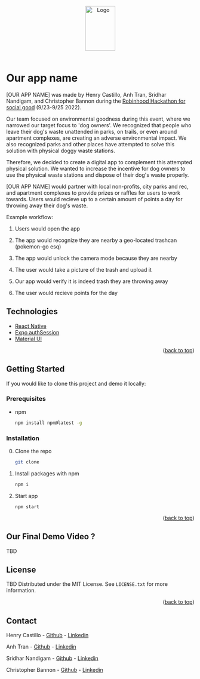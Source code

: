 <!-- Heavily inspired from Othneil Drew best-README-Template https://github.com/othneildrew/Best-README-Template -->
<a name="readme-top"></a>

<!-- PROJECT LOGO -->
<div align="center">
  <a href="https://github.com/d0-rb/HfSG-frontend/assets/dog.png">
    <img src="images/logo.png" alt="Logo" width="80" height="120">
  </a>
</div>
<br />
 
# Our app name
<!-- ABOUT THE PROJECT -->
[OUR APP NAME] was made by Henry Castillo, Anh Tran, Sridhar Nandigam, and Christopher Bannon during the <a href = "https://robinhood.engineering/breaking-into-tech-robinhoods-hackathon-for-social-good-6da2291153f5" target="_blank"> Robinhood Hackathon for social good</a> (9/23-9/25 2022).

<p>
Our team focused on environmental goodness during this event, where we narrowed our target focus to 'dog owners'. 
We recognized that people who leave their dog's waste unattended in parks, on trails, or even around apartment complexes, are creating
an adverse environmental impact. We also recognized parks and other places have attempted to solve this solution with physical doggy waste stations.
</p>
<p>
Therefore, we decided to create a digital app to complement this attempted physical solution. We wanted to increase the incentive for dog owners
to use the physical waste stations and dispose of their dog's waste properly.
</p>
<p>
[OUR APP NAME] would partner with local non-profits, city parks and rec, and apartment complexes to provide prizes or raffles for users to work towards.
Users would recieve up to a certain amount of points a day for throwing away their dog's waste.
</p>

Example workflow:
1. Users would open the app

2. The app would recognize they are nearby a geo-located trashcan (pokemon-go esq)

3. The app would unlock the camera mode because they are nearby

4. The user would take a picture of the trash and upload it

5. Our app would verify it is indeed trash they are throwing away

6. The user would recieve points for the day

## Technologies

* <a href = "https://reactnative.dev/" target="_blank"> React Native </a>
* <a href = "https://docs.expo.dev/guides/authentication/" target="_blank"> Expo authSession </a>
* <a href = "https://reactnative.dev/" target="_blank"> Material UI </a>

<p align="right">(<a href="#readme-top">back to top</a>)</p>

<!-- GETTING STARTED -->
## Getting Started

If you would like to clone this project and demo it locally:

### Prerequisites

* npm
  ```sh
  npm install npm@latest -g
  ```

### Installation

0. Clone the repo
   ```sh
   git clone 
   ```
1. Install packages with npm
    ```sh
    npm i
    ```
2. Start app
    ```
    npm start
    ```

<p align="right">(<a href="#readme-top">back to top</a>)</p>



<!-- Our video -->
## Our Final Demo Video ?

TBD



<!-- LICENSE -->
## License
TBD
Distributed under the MIT License. See `LICENSE.txt` for more information.

<p align="right">(<a href="#readme-top">back to top</a>)</p>



<!-- CONTACT -->
## Contact

Henry Castillo - <a href="" target="_blank">Github</a> - <a href="" target="_blank">Linkedin</a>

Anh Tran - <a href="" target="_blank">Github</a> - <a href="" target="_blank"> Linkedin</a>

Sridhar Nandigam - <a href="" target="_blank">Github</a> - <a href="" target="_blank">Linkedin</a>

Christopher Bannon - <a href="https://github.com/Cbannon35" target="_blank">Github</a> - <a href="www.linkedin.com/in/cbannon" target="_blank">Linkedin</a>

